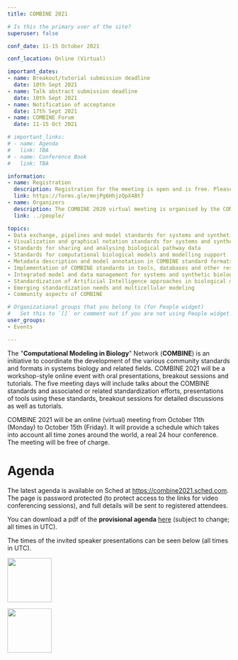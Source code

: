 ```yaml
---
title: COMBINE 2021

# Is this the primary user of the site?
superuser: false

conf_date: 11-15 October 2021

conf_location: Online (Virtual)

important_dates:
- name: Breakout/tutorial submission deadline
  date: 10th Sept 2021
- name: Talk abstract submission deadline
  date: 10th Sept 2021
- name: Notification of acceptance
  date: 17th Sept 2021
- name: COMBINE Forum
  date: 11-15 Oct 2021

# important_links:
# - name: Agenda
#   link: TBA
# - name: Conference Book
#   link: TBA

information:
- name: Registration
  description: Registration for the meeting is open and is free. Please register at the link below as soon as possible. This will help us plan the schedule and match your interests to the timing of the breakouts, etc.
  link: https://forms.gle/mnjPg6HhjzQpX4Bt7
- name: Organizers
  description: The COMBINE 2020 virtual meeting is organised by the COMBINE coordinators.
  link: ../people/

topics:
- Data exchange, pipelines and model standards for systems and synthetic biology
- Visualization and graphical notation standards for systems and synthetic biology
- Standards for sharing and analysing biological pathway data
- Standards for computational biological models and modelling support
- Metadata description and model annotation in COMBINE standard formats
- Implementation of COMBINE standards in tools, databases and other resources
- Integrated model and data management for systems and synthetic biology
- Standardization of Artificial Intelligence approaches in biological modelling
- Emerging standardization needs and multicellular modeling
- Community aspects of COMBINE

# Organizational groups that you belong to (for People widget)
#   Set this to `[]` or comment out if you are not using People widget.
user_groups:
- Events

---
```

The "**Computational Modeling in Biology**" Network (**COMBINE**) is an initiative to coordinate the development of the various community standards and formats in systems biology and related fields. COMBINE 2021 will be a workshop-style online event with oral presentations, breakout sessions and tutorials. The five meeting days will include talks about the COMBINE standards and associated or related standardization efforts, presentations of tools using these standards, breakout sessions for detailed discussions as well as tutorials.

COMBINE 2021 will be an online (virtual) meeting from October 11th (Monday) to October 15th (Friday). It will provide a schedule which takes into account all time zones around the world, a real 24 hour conference. The meeting will be free of charge.

<h1>Agenda</h1>

The latest agenda is available on Sched at <a rel="nofollow" class="external text" href="https://combine2021.sched.com">https://combine2021.sched.com</a>. The page is password protected (to protect access to the links for video conferencing sessions), and full details will be sent to registered attendees.

You can download a pdf of the <b>provisional agenda</b> <a href="https://github.com/combine-org/combine-org.github.io/raw/master/content/documents/COMBINE%202021%20Print%20Schedule.pdf">here</a> (subject to change; all times in UTC).

The times of the invited speaker presentations can be seen below (all times in UTC).

<p align="centre"><img src="../documents/invited1.png" height="100px"/></p>
<p align="centre"><img src="../documents/invited2.png" height="100px"/></p>
